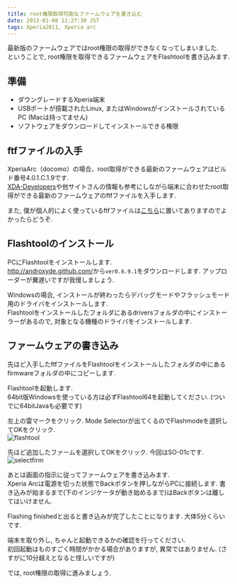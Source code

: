 ```yaml
---
title: root権限取得可能なファームウェアを書き込む
date: 2013-01-08 11:27:30 JST
tags: Xperia2011, Xperia arc
---
```


最新版のファームウェアではroot権限の取得ができなくなってしまいました.  
ということで, root権限を取得できるファームウェアをFlashtoolを書き込みます.

## 準備

* ダウングレードするXperia端末
* USBポートが搭載されたLinux, またはWindowsがインストールされているPC (Macは持ってません)
* ソフトウェアをダウンロードしてインストールできる権限

## ftfファイルの入手

XperiaArc（docomo）の場合、root取得ができる最新のファームウェアはビルド番号4.0.1.C.1.9です.  
[XDA-Developers](http://www.xda-developers.com/)や他サイトさんの情報も参考にしながら端末に合わせたroot取得ができる最新のファームウェアのftfファイルを入手します.

また, 僕が個人的によく使っているftfファイルは[こちら](https://www.mediafire.com/folder/pfrcesb2phqgf/Xperia)に置いてありますのでよかったらどうぞ.

## Flashtoolのインストール

PCにFlashtoolをインストールします.  
<http://androxyde.github.com/>から`ver0.6.9.1`をダウンロードします. アップローダーが糞遅いですが我慢しましょう.

Windowsの場合, インストールが終わったらデバッグモードやフラッシュモード用のドライバをインストールします.  
Flashtoolをインストールしたフォルダにあるdriversフォルダの中にインストーラーがあるので, 対象となる機種のドライバをインストールします.

## ファームウェアの書き込み

先ほど入手したftfファイルをFlashtoolをインストールしたフォルダの中にあるfirmwareフォルダの中にコピーします.

Flashtoolを起動します.  
64bit版Windowsを使っている方は必ずFlashtool64を起動してください. (ついでに64bitJavaも必要です)

左上の雷マークをクリック. Mode Selectorが出てくるのでFlashmodeを選択してOKをクリック.  
![flashtool](https://lh5.googleusercontent.com/-NCeRlROUYvI/UAgpJGL4r0I/AAAAAAAACRQ/IBr4fpKcxps/s640/flash001.jpg)

先ほど追加したファームを選択してOKをクリック. 今回はSO-01cです.  
![selectfirm](https://lh4.googleusercontent.com/-QxghU45LqCE/UAgonUOi7EI/AAAAAAAACRQ/1ux5VLFrWuE/s640/flash002.png)

あとは画面の指示に従ってファームウェアを書き込みます.  
Xperia Arcは電源を切った状態でBackボタンを押しながらPCに接続します. 書き込みが始まるまで(下のインジケータが動き始めるまで)はBackボタンは離してはいけません.

Flashing finishedと出ると書き込みが完了したことになります. 大体5分くらいです.

端末を取り外し, ちゃんと起動できるかの確認を行ってください.  
初回起動はものすごく時間がかかる場合がありますが, 異常ではありません. (さすがに10分越えとなると怪しいですが)

では, root権限の取得に進みましょう.
